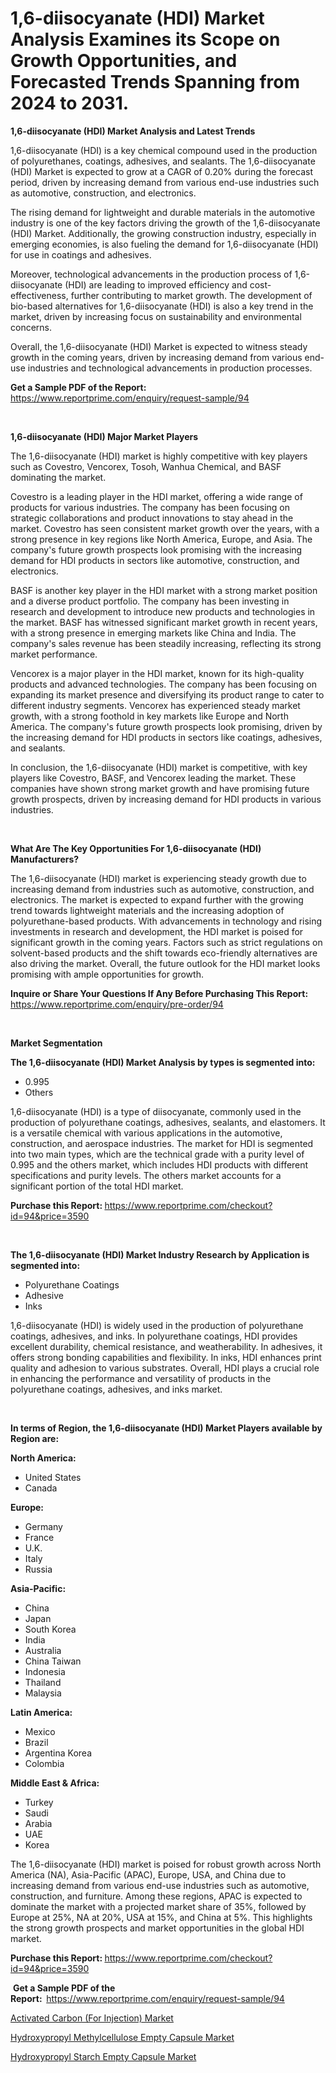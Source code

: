 <p><h1>1,6-diisocyanate (HDI) Market Analysis Examines its Scope on Growth Opportunities, and Forecasted Trends Spanning from 2024 to 2031.</h1></p><p><strong>1,6-diisocyanate (HDI) Market Analysis and Latest Trends</strong></p>
<p><p>1,6-diisocyanate (HDI) is a key chemical compound used in the production of polyurethanes, coatings, adhesives, and sealants. The 1,6-diisocyanate (HDI) Market is expected to grow at a CAGR of 0.20% during the forecast period, driven by increasing demand from various end-use industries such as automotive, construction, and electronics. </p><p>The rising demand for lightweight and durable materials in the automotive industry is one of the key factors driving the growth of the 1,6-diisocyanate (HDI) Market. Additionally, the growing construction industry, especially in emerging economies, is also fueling the demand for 1,6-diisocyanate (HDI) for use in coatings and adhesives.</p><p>Moreover, technological advancements in the production process of 1,6-diisocyanate (HDI) are leading to improved efficiency and cost-effectiveness, further contributing to market growth. The development of bio-based alternatives for 1,6-diisocyanate (HDI) is also a key trend in the market, driven by increasing focus on sustainability and environmental concerns.</p><p>Overall, the 1,6-diisocyanate (HDI) Market is expected to witness steady growth in the coming years, driven by increasing demand from various end-use industries and technological advancements in production processes.</p></p>
<p><strong>Get a Sample PDF of the Report:&nbsp;</strong> <a href="https://www.reportprime.com/enquiry/request-sample/94">https://www.reportprime.com/enquiry/request-sample/94</a></p>
<p>&nbsp;</p>
<p><strong>1,6-diisocyanate (HDI) Major Market Players</strong></p>
<p><p>The 1,6-diisocyanate (HDI) market is highly competitive with key players such as Covestro, Vencorex, Tosoh, Wanhua Chemical, and BASF dominating the market. </p><p>Covestro is a leading player in the HDI market, offering a wide range of products for various industries. The company has been focusing on strategic collaborations and product innovations to stay ahead in the market. Covestro has seen consistent market growth over the years, with a strong presence in key regions like North America, Europe, and Asia. The company's future growth prospects look promising with the increasing demand for HDI products in sectors like automotive, construction, and electronics.</p><p>BASF is another key player in the HDI market with a strong market position and a diverse product portfolio. The company has been investing in research and development to introduce new products and technologies in the market. BASF has witnessed significant market growth in recent years, with a strong presence in emerging markets like China and India. The company's sales revenue has been steadily increasing, reflecting its strong market performance.</p><p>Vencorex is a major player in the HDI market, known for its high-quality products and advanced technologies. The company has been focusing on expanding its market presence and diversifying its product range to cater to different industry segments. Vencorex has experienced steady market growth, with a strong foothold in key markets like Europe and North America. The company's future growth prospects look promising, driven by the increasing demand for HDI products in sectors like coatings, adhesives, and sealants.</p><p>In conclusion, the 1,6-diisocyanate (HDI) market is competitive, with key players like Covestro, BASF, and Vencorex leading the market. These companies have shown strong market growth and have promising future growth prospects, driven by increasing demand for HDI products in various industries.</p></p>
<p>&nbsp;</p>
<p><strong>What Are The Key Opportunities For 1,6-diisocyanate (HDI) Manufacturers?</strong></p>
<p><p>The 1,6-diisocyanate (HDI) market is experiencing steady growth due to increasing demand from industries such as automotive, construction, and electronics. The market is expected to expand further with the growing trend towards lightweight materials and the increasing adoption of polyurethane-based products. With advancements in technology and rising investments in research and development, the HDI market is poised for significant growth in the coming years. Factors such as strict regulations on solvent-based products and the shift towards eco-friendly alternatives are also driving the market. Overall, the future outlook for the HDI market looks promising with ample opportunities for growth.</p></p>
<p><strong>Inquire or Share Your Questions If Any Before Purchasing This Report:</strong> <a href="https://www.reportprime.com/enquiry/pre-order/94">https://www.reportprime.com/enquiry/pre-order/94</a></p>
<p>&nbsp;</p>
<p><strong>Market Segmentation</strong></p>
<p><strong>The 1,6-diisocyanate (HDI) Market Analysis by types is segmented into:</strong></p>
<p><ul><li>0.995</li><li>Others</li></ul></p>
<p><p>1,6-diisocyanate (HDI) is a type of diisocyanate, commonly used in the production of polyurethane coatings, adhesives, sealants, and elastomers. It is a versatile chemical with various applications in the automotive, construction, and aerospace industries. The market for HDI is segmented into two main types, which are the technical grade with a purity level of 0.995 and the others market, which includes HDI products with different specifications and purity levels. The others market accounts for a significant portion of the total HDI market.</p></p>
<p><strong>Purchase this Report:&nbsp;</strong><a href="https://www.reportprime.com/checkout?id=94&price=3590">https://www.reportprime.com/checkout?id=94&price=3590</a></p>
<p>&nbsp;</p>
<p><strong>The 1,6-diisocyanate (HDI) Market Industry Research by Application is segmented into:</strong></p>
<p><ul><li>Polyurethane Coatings</li><li>Adhesive</li><li>Inks</li></ul></p>
<p><p>1,6-diisocyanate (HDI) is widely used in the production of polyurethane coatings, adhesives, and inks. In polyurethane coatings, HDI provides excellent durability, chemical resistance, and weatherability. In adhesives, it offers strong bonding capabilities and flexibility. In inks, HDI enhances print quality and adhesion to various substrates. Overall, HDI plays a crucial role in enhancing the performance and versatility of products in the polyurethane coatings, adhesives, and inks market.</p></p>
<p>&nbsp;</p>
<p><strong>In terms of Region, the 1,6-diisocyanate (HDI) Market Players available by Region are:</strong></p>
<p>
    <p> <strong> North America: </strong>
        <ul>
            <li>United States</li>
            <li>Canada</li>
        </ul>
        </p> 
    <p> <strong> Europe: </strong>
        <ul>
            <li>Germany</li>
            <li>France</li>
            <li>U.K.</li>
            <li>Italy</li>
            <li>Russia</li>
        </ul>
        </p> 
    <p> <strong> Asia-Pacific: </strong>
        <ul>
            <li>China</li>
            <li>Japan</li>
            <li>South Korea</li>
            <li>India</li>
            <li>Australia</li>
            <li>China Taiwan</li>
            <li>Indonesia</li>
            <li>Thailand</li>
            <li>Malaysia</li>
        </ul>
        </p> 
    <p> <strong> Latin America: </strong>
        <ul>
            <li>Mexico</li>
            <li>Brazil</li>
            <li>Argentina Korea</li>
            <li>Colombia</li>
        </ul>
        </p> 
    <p> <strong> Middle East & Africa: </strong>
        <ul>
            <li>Turkey</li>
            <li>Saudi</li>
            <li>Arabia</li>
            <li>UAE</li>
            <li>Korea</li>
        </ul>
    </p>
    </p>
<p><p>The 1,6-diisocyanate (HDI) market is poised for robust growth across North America (NA), Asia-Pacific (APAC), Europe, USA, and China due to increasing demand from various end-use industries such as automotive, construction, and furniture. Among these regions, APAC is expected to dominate the market with a projected market share of 35%, followed by Europe at 25%, NA at 20%, USA at 15%, and China at 5%. This highlights the strong growth prospects and market opportunities in the global HDI market.</p></p>
<p><strong>Purchase this Report: </strong><a href="https://www.reportprime.com/checkout?id=94&price=3590">https://www.reportprime.com/checkout?id=94&price=3590</a></p>
<p>&nbsp;<strong>Get a Sample PDF of the Report:&nbsp;&nbsp;</strong><a href="https://www.reportprime.com/enquiry/request-sample/94">https://www.reportprime.com/enquiry/request-sample/94</a></p>
<p><strong></strong></p>
<p><p><a href="https://view.publitas.com/reportprime-1/activated-carbon-for-injection-market-size-evaluating-its-market-trends-growth-and-projections-2023-2030/">Activated Carbon (For Injection) Market</a></p><p><a href="https://view.publitas.com/reportprime-1/hydroxypropyl-methylcellulose-empty-capsule-market-size-2023-2030-global-industrial-analysis-key-geographical-regions-market-share-top-key-players-product-types-and-forecast-research-report/">Hydroxypropyl Methylcellulose Empty Capsule Market</a></p><p><a href="https://view.publitas.com/reportprime-1/hydroxypropyl-starch-empty-capsule-market-size-market-trends-and-growth-outlook-forecasted-for-period-from-2023-to-2030/">Hydroxypropyl Starch Empty Capsule Market</a></p></p>